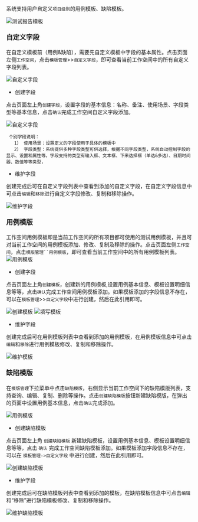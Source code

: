 系统支持用户自定义`项目级别`的用例模板、缺陷模板。

![测试报告模板](../../img/system_management/测试报告模板.png)

#### <font size=4> 自定义字段 </font>

在自定义模板前（用例&缺陷），需要先自定义模板中字段的基本属性。点击页面左侧`工作空间`，点击`模板管理`>>`自定义字段`，即可查看当前工作空间中的所有自定义字段列表。

![自定义字段](../../img/system_management/自定义字段.png)

- 创建字段

点击页面左上角`创建字段`，设置字段的基本信息：名称、备注、使用场景、字段类型等基本信息，点击`确认`完成工作空间自定义字段添加。

![自定义字段](../../img/system_management/自定义字段.png)


     个别字段说明：
       1） 使用场景：设置定义的字段使用于具体的模板中
       2） 字段类型：系统提供多种字段类型可供选择，根据不同字段类型，系统自动控制字段的显示、设置和属性等。字段支持的类型有输入框、文本框、下来选择框（单选&多选）、日期时间器、数值等等类型，

- 维护字段

创建完成后可在自定义字段列表中查看到添加的自定义字段，在自定义字段信息中可点击`编辑`和`移除`进行自定义字段修改、复制和移除操作。

![维护字段](../../img/system_management/维护字段.png)


#### <font size=4> 用例模版 </font>

工作空间用例模板即是当前工作空间的所有项目都可使用的测试用例模板，并且可对当前工作空间的用例模板添加、修改、复制及移除的操作。点击页面左侧`工作空间`，点击`模版管理``用例模版`，即可查看当前工作空间中的所有用例模板列表。
![用例模版](../../img/system_management/用例模版.png)

- 创建字段

点击页面左上角`创建模板`，创建新的用例模板,设置用例基本信息、模板设置明细信息等等，点击`确认`完成工作空间用例模板添加。如果模板添加的字段信息不存在，可以在`模板管理`>>`自定义字段`中进行创建，然后在此引用即可。

![创建模板](../../img/system_management/创建模板.png)
![填写模板](../../img/system_management/填写模板.png)


- 维护字段

创建完成后可在用例模板列表中查看到添加的用例模板，在用例模板信息中可点击`编辑`和`移除`进行用例模板修改、复制和移除操作。

![维护模板](../../img/system_management/维护模板.png)


#### <font size=4> 缺陷模版 </font>

在`模版管理`下拉菜单中点击`缺陷模版`，右侧显示当前工作空间下的缺陷模版列表，支持查询、编辑、复制、删除等操作。点击`创建缺陷模版`按钮新建缺陷模版，在弹出的页面中设置用例基本信息，点击`确认`完成添加。

![用例模版](../../img/system_management/缺陷模版.png)

- 创建缺陷模板

点击页面左上角 `创建缺陷模板` 新建缺陷模板，设置用例基本信息、模板设置明细信息等等，点击 `确认` 完成工作空间缺陷模板添加。如果模板添加字段信息不存在，可以在 `模板管理->自定义字段` 中进行创建，然后在此引用即可。

![创建缺陷模板](../../img/system_management/创建缺陷模板.png)


- 维护字段

创建完成后可在缺陷模板列表中查看到添加的模板，在缺陷模板信息中可点击`编辑`和“移除”进行缺陷模板修改、复制和移除操作。

![维护缺陷模板](../../img/system_management/维护缺陷模板.png)
